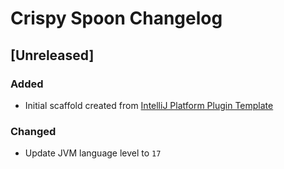 <!-- Keep a Changelog guide -> https://keepachangelog.com -->

# Crispy Spoon Changelog

## [Unreleased]
### Added
- Initial scaffold created from [IntelliJ Platform Plugin Template](https://github.com/JetBrains/intellij-platform-plugin-template)

### Changed
- Update JVM language level to `17`
